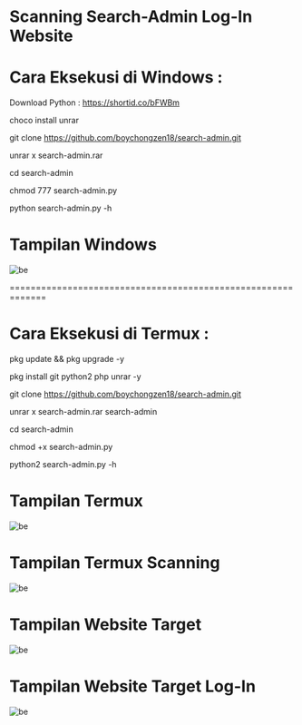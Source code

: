 # Scanning Search-Admin Log-In Website

# Cara Eksekusi di Windows :

Download Python : https://shortid.co/bFWBm

choco install unrar

git clone https://github.com/boychongzen18/search-admin.git

unrar x search-admin.rar

cd search-admin

chmod 777 search-admin.py

python search-admin.py -h

# Tampilan Windows
![be](https://raw.githubusercontent.com/boychongzen18/search-admin/master/win.png)

=============================================================
# Cara Eksekusi di Termux :

pkg update && pkg upgrade -y

pkg install git python2 php unrar -y

git clone https://github.com/boychongzen18/search-admin.git

unrar x search-admin.rar search-admin

cd search-admin

chmod +x search-admin.py

python2 search-admin.py -h

# Tampilan Termux
![be](https://raw.githubusercontent.com/boychongzen18/search-admin/master/tampilan-termux.jpg)
# Tampilan Termux Scanning
![be](https://raw.githubusercontent.com/boychongzen18/search-admin/master/scanning-admin.jpg)
# Tampilan Website Target
![be](https://raw.githubusercontent.com/boychongzen18/search-admin/master/taget.jpg)
# Tampilan Website Target Log-In
![be](https://raw.githubusercontent.com/boychongzen18/search-admin/master/log-in.jpg)



